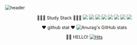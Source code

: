 ![header](https://capsule-render.vercel.app/api?type=waving&height=200&text=Dev.Eunchae&animation=fadeIn&fontSize=100&fontAlign=50&fontAlignY=40&color=gradient)

<div align=center>
👩🏻‍💻 Study Stack 👩🏻‍💻
<img src="https://img.shields.io/badge/html-E34F26?style=for-the-badge&logo=HTML5&logoColor=white">
<img src="https://img.shields.io/badge/CSS-572B6?style=for-the-badge&logo=CSS3&logoColor=white">
<img src="https://img.shields.io/badge/JavaScript-F7DF1E?style=for-the-badge&logo=JavaScript&logoColor=white">
<img src="https://img.shields.io/badge/Next.js-000000?style=for-the-badge&logo=Next.js&logoColor=white">
<img src="https://img.shields.io/badge/GraphQL-E10098?style=for-the-badge&logo=GraphQL&logoColor=white">
<img src="https://img.shields.io/badge/TypeScript-3178C6?style=for-the-badge&logo=TypeScript&logoColor=white">
<img src="https://img.shields.io/badge/styled-components-DB7093?style=for-the-badge&logo=styled-components&logoColor=white">
<img src="https://img.shields.io/badge/Apollo GraphQL-311C87?style=for-the-badge&logo=Apollo GraphQL&logoColor=white">
  
  ♥️ github stat ♥️
![Anurag's GitHub stats](https://github-readme-stats.vercel.app/api?username=dev-eun-chae&show_icons=true&theme=radical)

🫶🏻 HELLO!
[![Hits](https://hits.seeyoufarm.com/api/count/incr/badge.svg?url=https%3A%2F%2Fgithub.com%2Fgjbae1212%2Fhit-counter&count_bg=%23CE72E8&title_bg=%23555555&icon=github.svg&icon_color=%23E7E7E7&title=hits&edge_flat=false)]([https://hits.seeyoufarm.com](https://github.com/dev-eun-chae))
  
</div>



